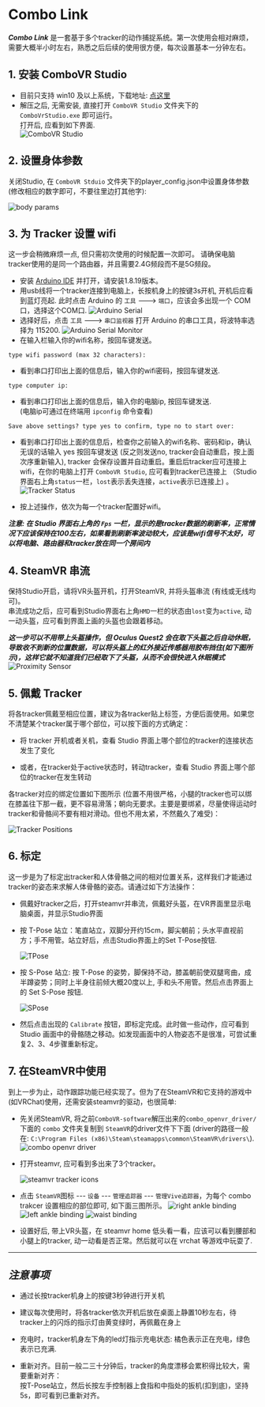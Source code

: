 # Combo Link

***Combo Link*** 是一套基于多个tracker的动作捕捉系统。第一次使用会相对麻烦，需要大概半小时左右，熟悉之后后续的使用很方便，每次设置基本一分钟左右。


## 1. 安装 ComboVR Studio
* 目前只支持 win10 及以上系统，下载地址: [点这里](https://github.com/combovr/ComboVR-software/releases)
* 解压之后, 无需安装, 直接打开 `ComboVR Studio` 文件夹下的 `ComboVrStudio.exe` 即可运行。  
  打开后, 应看到如下界面.   
![ComboVR Studio](img/combovr_studio.png)


## 2. 设置身体参数
关闭Studio, 在 `ComboVR Stduio` 文件夹下的player_config.json中设置身体参数(修改相应的数字即可，不要往里边打其他字):

![body params](img/body_params.png)


## 3. 为 Tracker 设置 wifi
这一步会稍微麻烦一点, 但只需初次使用的时候配置一次即可。 请确保电脑tracker使用的是同一个路由器，并且需要2.4G频段而不是5G频段。

* 安装 [Arduino IDE](https://www.arduino.cc/en/software) 并打开，请安装1.8.19版本。
* 用usb线将一个tracker连接到电脑上，长按机身上的按键3s开机, 开机后应看到蓝灯亮起. 此时点击 Arduino 的 `工具` ---> `端口`，应该会多出现一个 COM口，选择这个COM口. 
![Arduino Serial](img/arduino_serial.png)
* 选择好后，点击 `工具` ---> `串口监视器` 打开 Arduino 的串口工具，将波特率选择为 115200.
![Arduino Serial Monitor](img/arduino_serial_monitor.png)
* 在输入栏输入你的wifi名称，按回车键发送。

```
type wifi password (max 32 characters): 
```

* 看到串口打印出上面的信息后，输入你的wifi密码，按回车键发送.

```
type computer ip: 
```
* 看到串口打印出上面的信息后，输入你的电脑ip, 按回车键发送.  
(电脑ip可通过在终端用 `ipconfig` 命令查看)

```
Save above settings? type yes to confirm, type no to start over: 
```
* 看到串口打印出上面的信息后，检查你之前输入的wifi名称、密码和ip，确认无误的话输入 yes 按回车键发送 (反之则发送no, tracker会自动重启，按上面次序重新输入), tracker 会保存设置并自动重启。重启后tracker应可连接上wifi，在你的电脑上打开 `ComboVR Studio`, 应可看到tracker已连接上 （Studio界面右上角`status`一栏，`lost`表示丢失连接，`active`表示已连接上) 。
![Tracker Status](img/tracker_status.png)


* 按上述操作，依次为每一个tracker配置好wifi。

***注意: 在 Studio 界面右上角的 `Fps` 一栏，显示的是tracker数据的刷新率，正常情况下应该保持在100左右，如果看到刷新率波动较大，应该是wifi信号不太好，可以将电脑、路由器和tracker放在同一个房间内***


## 4. SteamVR 串流
保持Studio开启，请将VR头盔开机，打开SteamVR, 并将头盔串流 (有线或无线均可)。   
串流成功之后，应可看到Studio界面右上角`HMD`一栏的状态由`lost`变为`active`, 动一动头盔，应可看到界面上画的头盔也会跟着移动。   

***这一步可以不用带上头盔操作，但 Oculus Quest2 会在取下头盔之后自动休眠， 导致收不到新的位置数据，可以将头盔上的红外接近传感器用胶布挡住(如下图所示)，这样它就不知道我们已经取下了头盔，从而不会很快进入休眠模式***
![Proximity Sensor](img/oculus_quest2_proximity_sensor.jpg)


## 5. 佩戴 Tracker
将各tracker佩戴至相应位置，建议为各tracker贴上标签，方便后面使用。如果您不清楚某个tracker属于哪个部位，可以按下面的方式确定：

* 将 tracker 开机或者关机，查看 Studio 界面上哪个部位的tracker的连接状态发生了变化

* 或者，在tracker处于active状态时，转动tracker，查看 Studio 界面上哪个部位的tracker在发生转动    

各tracker对应的绑定位置如下图所示 (位置不用很严格，小腿的tracker也可以绑在膝盖往下那一截，更不容易滑落；朝向无要求。主要是要绑紧，尽量使得运动时tracker和骨骼间不要有相对滑动。但也不用太紧，不然戴久了难受)：

![Tracker Positions](img/tracker_positions.png)



## 6. 标定
这一步是为了标定出tracker和人体骨骼之间的相对位置关系，这样我们才能通过tracker的姿态来求解人体骨骼的姿态。请通过如下方法操作：   

* 佩戴好tracker之后，打开steamvr并串流，佩戴好头盔，在VR界面里显示电脑桌面，并显示Studio界面

* 按 T-Pose 站立：笔直站立，双脚分开约15cm，脚尖朝前；头水平直视前方；手不用管。站立好后，点击Studio界面上的Set T-Pose按钮.

  ![TPose](img/tpose.png)

* 按 S-Pose 站立: 按 T-Pose 的姿势，脚保持不动，膝盖朝前使双腿弯曲，成半蹲姿势；同时上半身往前倾大概20度以上, 手和头不用管。然后点击界面上的 Set S-Pose 按钮.

  ![SPose](img/spose.png)

* 然后点击出现的 `Calibrate` 按钮，即标定完成。此时做一些动作，应可看到 Studio 画面中的骨骼随之移动。如发现画面中的人物姿态不是很准，可尝试重复2、3、4步骤重新标定。



## 7. 在SteamVR中使用
到上一步为止，动作跟踪功能已经实现了。但为了在SteamVR和它支持的游戏中(如VRChat)使用，还需安装steamvr的驱动，也很简单:   

* 先关闭SteamVR, 将之前`ComboVR-software`解压出来的`combo_openvr_driver/`下面的 `combo` 文件夹复制到 `SteamVR`的driver文件下下面 (driver的路径一般在: `C:\Program Files (x86)\Steam\steamapps\common\SteamVR\drivers\`). 
![combo openvr driver](img/combo_openvr_driver.png)

* 打开steamvr, 应可看到多出来了3个tracker。

    ![steamvr tracker icons](img/steamvr_tracker_icons.png)

* 点击 `SteamVR`图标 --- `设备` --- `管理追踪器` --- `管理Vive追踪器`，为每个 combo trakcer 设置相应的部位即可, 如下面三图所示。
    ![right ankle binding](img/vive_tracker_bindings_rightankle.png)
    ![left ankle binding](img/vive_tracker_bindings_leftankle.png)
    ![waist binding](img/vive_tracker_bindings_waist.png)

* 设置好后, 带上VR头盔，在 steamvr home 低头看一看，应该可以看到腰部和小腿上的tracker, 动一动看是否正常。然后就可以在 vrchat 等游戏中玩耍了.

---

## *注意事项*

* 通过长按tracker机身上的按键3秒钟进行开关机

* 建议每次使用时，将各tracker依次开机后放在桌面上静置10秒左右，待tracker上的闪烁的指示灯由黄变绿时，再佩戴在身上

* 充电时，tracker机身左下角的led灯指示充电状态: 橘色表示正在充电，绿色表示已充满.

* 重新对齐。目前一般二三十分钟后，tracker的角度漂移会累积得比较大，需要重新对齐：   
  按T-Pose站立，然后长按左手控制器上食指和中指处的扳机(扣到底)，坚持5s，即可看到已重新对齐。